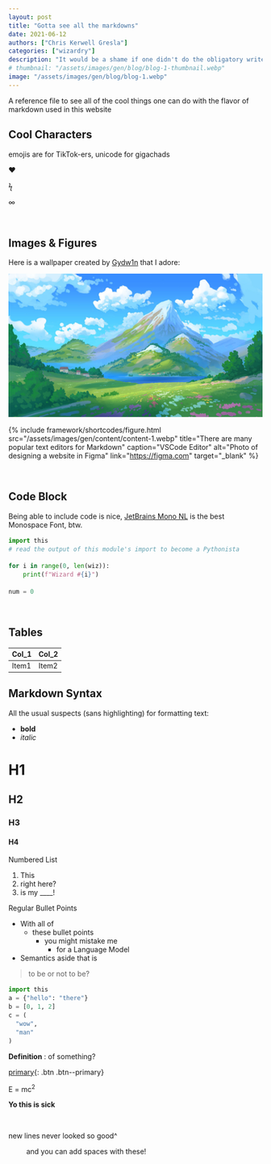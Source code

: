 ```yaml
---
layout: post
title: "Gotta see all the markdowns"
date: 2021-06-12
authors: ["Chris Kerwell Gresla"]
categories: ["wizardry"]
description: "It would be a shame if one didn't do the obligatory writeup"
# thumbnail: "/assets/images/gen/blog/blog-1-thumbnail.webp"
image: "/assets/images/gen/blog/blog-1.webp"
---
```


A reference file to see all of the cool things one can do with the flavor of markdown used in this website

## Cool Characters

emojis are for TikTok-ers, unicode for gigachads

♥

ϟ

∞

​

## Images & Figures

Here is a wallpaper created by [Gydw1n](https://www.deviantart.com/gydw1n) that I adore:

![profile](assets/images/posts/adventure.jpg)

{% include framework/shortcodes/figure.html src="/assets/images/gen/content/content-1.webp" title="There are many popular text editors for Markdown" caption="VSCode Editor" alt="Photo of designing a website in Figma" link="https://figma.com" target="\_blank" %}

​

## Code Block

Being able to include code is nice, [JetBrains Mono NL](https://www.jetbrains.com/lp/mono/) is the best Monospace Font, btw.

```python
import this
# read the output of this module's import to become a Pythonista

for i in range(0, len(wiz)):
    print(f"Wizard #{i}")

num = 0
```

​

## Tables

| Col_1 | Col_2 |
| ----- | ----- |
| Item1 | Item2 |

## Markdown Syntax

All the usual suspects (sans highlighting) for formatting text:

- **bold**
- _italic_

# H1

## H2

### H3

#### H4

Numbered List

1. This
2. right here?
3. is my \_\_\_\_!

Regular Bullet Points

- With all of
  - these bullet points
    - you might mistake me
      - for a Language Model
- Semantics aside that is

> to be or not to be?

```python
import this
a = {"hello": "there"}
b = [0, 1, 2]
c = (
  "wow",
  "man"
)
```

**Definition**
: of something?

[primary](#){: .btn .btn--primary}

E = mc<sup>2</sup>

<strong>Yo this is sick</strong>

<br>

new lines never looked so good^

&nbsp;&nbsp;&nbsp;&nbsp;&nbsp;&nbsp;&nbsp;&nbsp; and you can add spaces with these!
